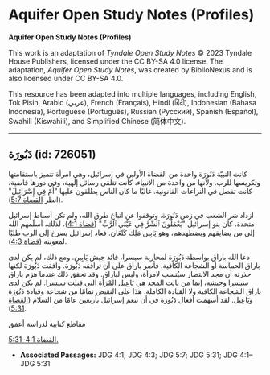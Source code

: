 # Aquifer Open Study Notes (Profiles)

**Aquifer Open Study Notes (Profiles)**

This work is an adaptation of *Tyndale Open Study Notes* © 2023 Tyndale House Publishers, licensed under the CC BY\-SA 4\.0 license. The adaptation, *Aquifer Open Study Notes*, was created by BiblioNexus and is also licensed under CC BY\-SA 4\.0\.

This resource has been adapted into multiple languages, including English, Tok Pisin, Arabic (عربي), French (Français), Hindi (हिंदी), Indonesian (Bahasa Indonesia), Portuguese (Português), Russian (Русский), Spanish (Español), Swahili (Kiswahili), and Simplified Chinese (简体中文).



--------------------------------

## دَبُورَة (id: 726051)

كانت النبيّة دَبُورَة واحدة من القضاة الأولين في إسرائيل، وهي امرأة تتميز باستقامتها وتكريسها للرب. ولأنها من واحدة من الأنبياء، كانت تتلقى رسائل إلهية، وفي دورها قاضية، كانت تفصل في النزاعات القانونية. غالبًا ما كان الناس يطلقون عليها "أُمّ فِي إِسْرَائِيلَ" (انظر [القضاة 5:7](https://ref.ly/Judg5:7)).

ازداد شر الشعب في زمن دَبُورَة. وتوقفوا عن اتباع طرق الله، ولم تكن أسباط إسرائيل متحدة. كان بنو إسرائيل "يَعْمَلُونَ ٱلشَّرَّ فِي عَيْنَيِ ٱلرَّبِّ" ([قضاة 4:1](https://ref.ly/Judg4:1)). لذلك، أسلّمهم الله إلى من يضايقهم ويضطهدهم، وهو يَابِين مَلِك كَنْعَان. فعاد إسرائيل يصرخ إلى الرب طلبًا لمعونته ([قضاة 4:3](https://ref.ly/Judg4:3)).

دعا الله باراق بواسطة دَبُورَة لمحاربة سيسرا، قائد جيش يَابِين. ومع ذلك، لم يكن لدى باراق الحماسة أو الشجاعة الكافية. فأصر باراق على أن ترافقه دَبُورَة. وافقت دَبُورَة لكنها حذرته أن مجد الانتصار سيُنسب لامرأة، وليس لباراق. وقد تحقق ذلك عندما هزم باراق سيسرا وجيشه، إنما من نالت المجد هي يَاعِيل المْرَأة التي قتلت سيسرا. لم يكن لدى باراق الشجاعة الكافية ولا القيادة الكاملة. هذا على النقيض تمامًا من شجاعة وقيادة دَبُورَة ويَاعِيل. لقد أسهمت أفعال دَبُورَة في أن تنعم إسرائيل بأربعين عامًا من السلام ([القضاة 5:31](https://ref.ly/Judg5:31)).

مقاطع كتابية لدراسة أعمق

[القضاة 4:1–5:31\.](https://ref.ly/Judg4:1-Judg5:31)

* **Associated Passages:** JDG 4:1; JDG 4:3; JDG 5:7; JDG 5:31; JDG 4:1–JDG 5:31

